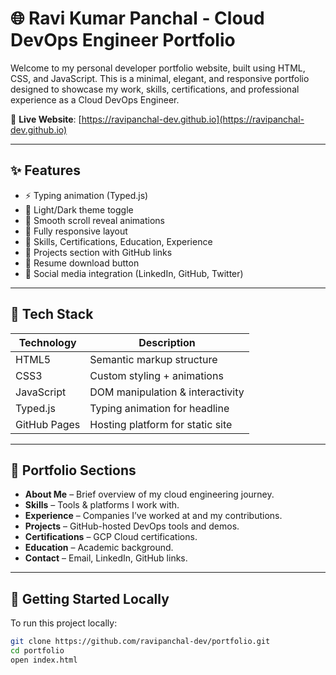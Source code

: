 # 🌐 Ravi Kumar Panchal - Cloud DevOps Engineer Portfolio

Welcome to my personal developer portfolio website, built using HTML, CSS, and JavaScript. This is a minimal, elegant, and responsive portfolio designed to showcase my work, skills, certifications, and professional experience as a Cloud DevOps Engineer.

🔗 **Live Website**: [https://ravipanchal-dev.github.io](https://ravipanchal-dev.github.io)

---

## ✨ Features

- ⚡ Typing animation (Typed.js)
- 🌙 Light/Dark theme toggle
- 🎯 Smooth scroll reveal animations
- 📱 Fully responsive layout
- 🧠 Skills, Certifications, Education, Experience
- 💼 Projects section with GitHub links
- 📄 Resume download button
- 🔗 Social media integration (LinkedIn, GitHub, Twitter)

---

## 🧰 Tech Stack

| Technology    | Description                        |
|---------------|------------------------------------|
| HTML5         | Semantic markup structure          |
| CSS3          | Custom styling + animations        |
| JavaScript    | DOM manipulation & interactivity   |
| Typed.js      | Typing animation for headline      |
| GitHub Pages  | Hosting platform for static site   |

---

## 🧳 Portfolio Sections

- **About Me** – Brief overview of my cloud engineering journey.
- **Skills** – Tools & platforms I work with.
- **Experience** – Companies I’ve worked at and my contributions.
- **Projects** – GitHub-hosted DevOps tools and demos.
- **Certifications** – GCP Cloud certifications.
- **Education** – Academic background.
- **Contact** – Email, LinkedIn, GitHub links.

---

## 🚀 Getting Started Locally

To run this project locally:

```bash
git clone https://github.com/ravipanchal-dev/portfolio.git
cd portfolio
open index.html